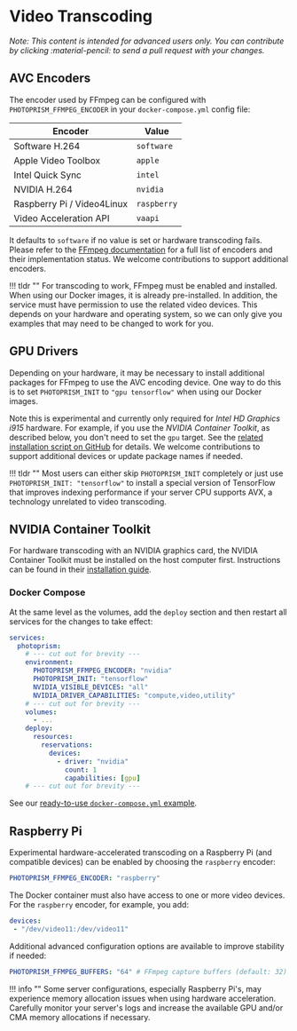# Video Transcoding

*Note: This content is intended for advanced users only. You can contribute by clicking :material-pencil: to send a pull request with your changes.*

## AVC Encoders

The encoder used by FFmpeg can be configured with `PHOTOPRISM_FFMPEG_ENCODER` in your `docker-compose.yml` config file:

| Encoder                    | Value       |
|----------------------------|-------------|
| Software H.264             | `software`  | 
| Apple Video Toolbox        | `apple`     | 
| Intel Quick Sync           | `intel`     | 
| NVIDIA H.264               | `nvidia`    | 
| Raspberry Pi / Video4Linux | `raspberry` | 
| Video Acceleration API     | `vaapi`     | 

It defaults to `software` if no value is set or hardware transcoding fails. Please refer to the [FFmpeg documentation](https://trac.ffmpeg.org/wiki/HWAccelIntro) for a full list of encoders and their implementation status. We welcome contributions to support additional encoders.

!!! tldr ""
    For transcoding to work, FFmpeg must be enabled and installed. When using our Docker images, it is already pre-installed. In addition, the service must have permission to use the related video devices. This depends on your hardware and operating system, so we can only give you examples that may need to be changed to work for you.

## GPU Drivers

Depending on your hardware, it may be necessary to install additional packages for FFmpeg to use the AVC encoding device. One way to do this is to set `PHOTOPRISM_INIT` to `"gpu tensorflow"` when using our Docker images.

Note this is experimental and currently only required for *Intel HD Graphics i915* hardware. For example, if you use the *NVIDIA Container Toolkit*, as described below, you don't need to set the `gpu` target. See the [related installation script on GitHub](https://github.com/photoprism/photoprism/blob/develop/scripts/dist/install-gpu.sh) for details. We welcome contributions to support additional devices or update package names if needed.

!!! tldr ""
    Most users can either skip `PHOTOPRISM_INIT` completely or just use `PHOTOPRISM_INIT: "tensorflow"` to install a special version of TensorFlow that improves indexing performance if your server CPU supports AVX, a technology unrelated to video transcoding.

## NVIDIA Container Toolkit

For hardware transcoding with an NVIDIA graphics card, the NVIDIA Container Toolkit must be installed on the host computer first. Instructions can be found in their [installation guide](https://docs.nvidia.com/datacenter/cloud-native/container-toolkit/install-guide.html).

### Docker Compose

At the same level as the volumes, add the `deploy` section and then restart all services for the changes to take effect:

```yaml
services:
  photoprism:
    # --- cut out for brevity ---
    environment:
      PHOTOPRISM_FFMPEG_ENCODER: "nvidia"
      PHOTOPRISM_INIT: "tensorflow"
      NVIDIA_VISIBLE_DEVICES: "all"
      NVIDIA_DRIVER_CAPABILITIES: "compute,video,utility"
    # --- cut out for brevity ---
    volumes:
      - ...
    deploy:
      resources:
        reservations:
          devices:
            - driver: "nvidia"
              count: 1
              capabilities: [gpu]
    # --- cut out for brevity ---    
```

See our [ready-to-use `docker-compose.yml` example](https://dl.photoprism.app/docker/nvidia/docker-compose.yml).

## Raspberry Pi

Experimental hardware-accelerated transcoding on a Raspberry Pi (and compatible devices) can be enabled by choosing the `raspberry` encoder:

```yaml
PHOTOPRISM_FFMPEG_ENCODER: "raspberry"
```

The Docker container must also have access to one or more video devices.  For the `raspberry` encoder, for example, you add:

```yaml
devices:
 - "/dev/video11:/dev/video11"
```

Additional advanced configuration options are available to improve stability if needed:

```yaml
PHOTOPRISM_FFMPEG_BUFFERS: "64" # FFmpeg capture buffers (default: 32)
```

!!! info ""
    Some server configurations, especially Raspberry Pi's, may experience memory allocation issues when using hardware acceleration. Carefully monitor your server's logs and increase the available GPU and/or CMA memory allocations if necessary.
